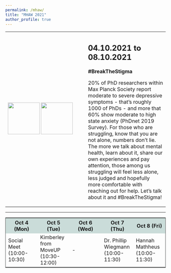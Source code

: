 ```yaml
---
permalink: /mhaw/
title: "MHAW 2021"
author_profile: true
---
```


<table class="small">
  <tr>
   <td style="width: 50%;">
   	<img src="{{ site.url }}{{ site.baseurl }}/images/mhaw_logo.png" alt="">
    <br>
    <img src="{{ site.url }}{{ site.baseurl }}/images/mpii-logo.png" alt="" width="100px">
    <img src="{{ site.url }}{{ site.baseurl }}/images/phdnet.png" alt="" width="100px">
   </td>
   <td style="width: 50%;">
    <h2>04.10.2021 to 08.10.2021</h2>
    <strong>#BreakTheStigma </strong>
    <p>20% of PhD researchers within Max Planck Society report moderate to severe depressive symptoms - that’s roughly 1000 of PhDs - and more that 60% show moderate to high state anxiety (PhDnet 2019 Survey). For those who are struggling, know that you are not alone, numbers don’t lie. The more we talk about mental health, learn about it, share our own experiences and pay attention, those among us struggling will feel less alone, less judged and hopefully more comfortable with reaching out for help. Let’s talk about it and #BreakTheStigma!</p>
  </td>
  </tr>
</table>

<table class="small" style="width: 100%;border: 1px solid #4a4c4c">
 <tr style="background-color: rgba(202,220,217,255);">
  <th style="width: 20%;">Oct 4 (Mon)</th>
  <th style="width: 20%;">Oct 5 (Tue)</th>
  <th style="width: 20%;">Oct 6 (Wed)</th>
  <th style="width: 20%;">Oct 7 (Thu)</th>
  <th style="width: 20%;">Oct 8 (Fri)</th>
 </tr>
 <hr>
 <tr>
  <td>Social Meet <br>(10:00-10:30)</td>
  <td>Kimberley from MoveUP <br>(10:30-12:00)</td>
  <td> - </td>
  <td>Dr. Phillip Wiegmann <br> (10:00-11:30)</td>
  <td>Hannah Mathheus <br> (10:00-11:30)</td>
 </tr>
</table>